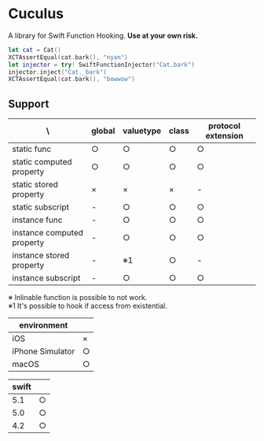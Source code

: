 # Cuculus

A library for Swift Function Hooking. 
**Use at your own risk.** 

```swift
let cat = Cat()
XCTAssertEqual(cat.bark(), "nyan")
let injector = try! SwiftFunctionInjector("Cat.bark")
injector.inject("Cat._bark")
XCTAssertEqual(cat.bark(), "bowwow")
```

## Support

| \ | global | valuetype | class | protocol extension |
|--|--|--|--|--|
| static func | ○ | ○ | ○ | ○ |
| static computed property | ○ | ○ | ○ | ○ |
| static stored property | × | × | × | - |
| static subscript | - | ○ | ○ | ○ |
| instance func | - | ○ | ○ | ○ |
| instance computed property | - | ○ | ○ | ○ |
| instance stored property | - | ※1 | ○ | - |
| instance subscript | - | ○ | ○ | ○ |

※ Inlinable function is possible to not work.  
※1 It's possible to hook if access from existential.

| environment | |
|--|--|
| iOS | × |
| iPhone Simulator | ○ |
| macOS | ○ |

| swift | |
|--|--|
| 5.1 | ○ |
| 5.0 | ○ |
| 4.2 | ○ |
